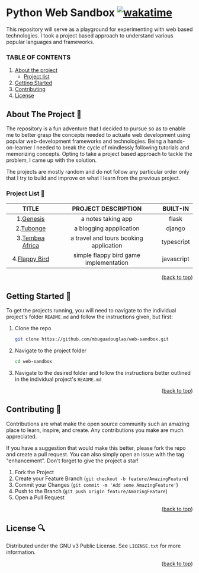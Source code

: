 <!-- create the get back to top link -->
<a name="readme-top"></a>

# **Python Web Sandbox** [![wakatime](https://wakatime.com/badge/user/018d2724-5245-41f2-bacd-7b68daa01c31/project/c45f70fa-56c6-4418-8d74-88c56e7bc7d3.svg)](https://wakatime.com/badge/user/018d2724-5245-41f2-bacd-7b68daa01c31/project/c45f70fa-56c6-4418-8d74-88c56e7bc7d3)
 This repository will serve as a playground for experimenting with web based technologies. I took a project based approach to understand various popular languages and frameworks.


<!-- TABLE OF CONTENTS IN MARKDOWN -->
### TABLE OF CONTENTS
1. [About the project](#about-the-project)
    - [Project list](#project-list)
1. [Getting Started](#getting-started)
1. [Contributing](#contributing)
1. [License](#license)


 <!-- ABOUT THE PROJECT -->
 ## About The Project :notebook:

 The repository is a fun adventure that I decided to pursue so as to enable me to better grasp the concepts needed to actuate web development using popular web-development frameworks and technologies. Being a hands-on-learner I needed to break the cycle of mindlessly following tutorials and memorizing concepts. Opting to take a project based approach to tackle the problem, I came up with the solution.

 The projects are mostly random and do not follow any particular order only that I try to build and improve on what I learn from the previous project.

 ### Project List :pencil:


  | TITLE | PROJECT DESCRIPTION | BUILT-IN   |
  |:---:|:---:|:---:|
  | 1.[Genesis](./01.genesis/README.md) |a notes taking app| flask|
  |2.[Tubonge](./02.tubonge/README.md)|a blogging appplication|django|
  |3.[Tembea Africa](./03.tembea-kenya/README.md)|a travel and tours booking application|typescript|
  |4.[Flappy Bird](./04.flappy-bird/README.md)|simple flappy bird game implementation| javascript |

 <p align="right">(<a href="#readme-top">back to top</a>)</p>


 <!-- GETTING STARTED -->
 ## Getting Started :hammer:

 To get the projects running, you will need to navigate to the individual project's folder `README.md` and follow the instructions given, but first:

 1. Clone the repo
    ```sh
    git clone https://github.com/mbuguadouglas/web-sandbox.git
    ```
 2. Navigate to the project folder
    ```sh
    cd web-sandbox
    ```
 3. Navigate to the desired folder and follow the instructions better outlined in the individual project's `README.md`


 <p align="right">(<a href="#readme-top">back to top</a>)</p>




 <!-- CONTRIBUTING -->
 ## Contributing :speech_balloon:

 Contributions are what make the open source community such an amazing place to learn, inspire, and create. Any contributions you make are much appreciated.

 If you have a suggestion that would make this better, please fork the repo and create a pull request. You can also simply open an issue with the tag "enhancement".
 Don't forget to give the project a star!

 1. Fork the Project
 2. Create your Feature Branch (`git checkout -b feature/AmazingFeature`)
 3. Commit your Changes (`git commit -m 'Add some AmazingFeature'`)
 4. Push to the Branch (`git push origin feature/AmazingFeature`)
 5. Open a Pull Request

 <p align="right">(<a href="#readme-top">back to top</a>)</p>


 <!-- LICENSE -->
 ## License :mag:

 Distributed under the GNU v3 Public License. See `LICENSE.txt` for more information.

 <p align="right">(<a href="#readme-top">back to top</a>)</p>
